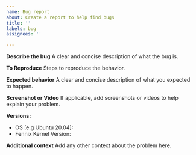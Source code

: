 ```yaml
---
name: Bug report
about: Create a report to help find bugs
title: ''
labels: bug
assignees: ''

---
```


**Describe the bug**
A clear and concise description of what the bug is.

**To Reproduce**
Steps to reproduce the behavior.

**Expected behavior**
A clear and concise description of what you expected to happen.

**Screenshot or Video**
If applicable, add screenshots or videos to help explain your problem.

**Versions:**
 - OS [e.g Ubuntu 20.04]: 
 - Fennix Kernel Version:

**Additional context**
Add any other context about the problem here.
